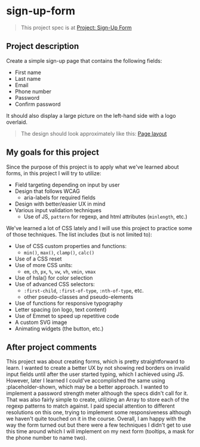 # sign-up-form

> This project spec is at [Project: Sign-Up Form](https://www.theodinproject.com/lessons/intermediate-html-and-css-sign-up-form)

## Project description

Create a simple sign-up page that contains the following fields:

- First name
- Last name
- Email
- Phone number
- Password
- Confirm password 

It should also display a large picture on the left-hand side with a logo overlaid.

> The design should look approximately like this:
[Page layout](https://cdn.statically.io/gh/TheOdinProject/curriculum/5f37d43908ef92499e95a9b90fc3cc291a95014c/html_css/project-sign-up-form/sign-up-form.png)

## My goals for this project

Since the purpose of this project is to apply what we've learned about forms, in this project I will try to utilize:

- Field targeting depending on input by user
- Design that follows WCAG 
	* aria-labels for required fields
- Design with better/easier UX in mind
- Various input validation techniques
	* Use of JS, `pattern` for regexp, and html attributes (`minlength`, etc.)

We've learned a lot of CSS lately and I will use this project to practice some of those techniques. The list includes (but is not limited to):

- Use of CSS custom properties and functions:
	* `min()`, `max()`, `clamp()`, `calc()`
- Use of a CSS reset
- Use of more CSS units:
	* `em`, `ch`, `px`, `%`, `vw`, `vh`, `vmin`, `vmax`
- Use of hsla() for color selection
- Use of advanced CSS selectors:
	* `:first-child`, `:first-of-type`, `:nth-of-type`, etc.
	* other pseudo-classes and pseudo-elements
- Use of functions for responsive typography
- Letter spacing (on logo, text content)
- Use of Emmet to speed up repetitive code
- A custom SVG image
- Animating widgets (the button, etc.)

## After project comments

This project was about creating forms, which is pretty straightforward to learn. I wanted to create a better UX by not showing red borders on invalid input fields until after the user started typing, which I achieved using JS. However, later I learned I could've accomplished the same using :placeholder-shown, which may be a better approach. I wanted to implement a password strength meter although the specs didn't call for it. That was also fairly simple to create, utilizing an Array to store each of the regexp patterns to match against. I paid special attention to different resolutions on this one, trying to implement some responsiveness although we haven't quite touched on it in the course. Overall, I am happy with the way the form turned out but there were a few techniques I didn't get to use this time around which I will implement on my next form (tooltips, a mask for the phone number to name two). 
